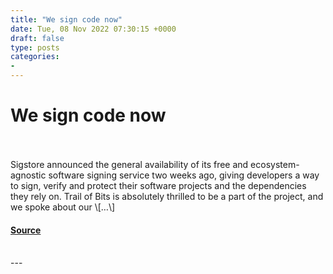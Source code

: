 ```yaml
---
title: "We sign code now"
date: Tue, 08 Nov 2022 07:30:15 +0000
draft: false
type: posts
categories: 
- 
---
```

# We sign code now

<br/>

<br/>
Sigstore announced the general availability of its free and ecosystem-agnostic software signing service two weeks ago, giving developers a way to sign, verify and protect their software projects and the dependencies they rely on. Trail of Bits is absolutely thrilled to be a part of the project, and we spoke about our \[…\]

#### [Source](https://blog.trailofbits.com/2022/11/08/sigstore-code-signing-verification-software-supply-chain/)

<br/>
---
